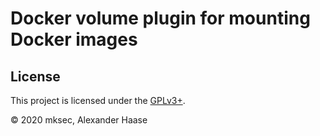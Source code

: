 # Docker volume plugin for mounting Docker images


## License

This project is licensed under the [GPLv3+](LICENSE).

&copy; 2020 mksec, Alexander Haase
